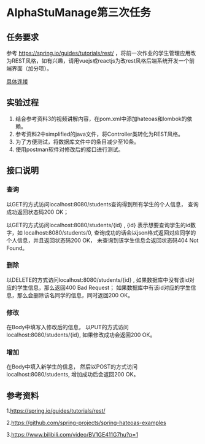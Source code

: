 # AlphaStuManage第三次任务

## 任务要求

参考 https://spring.io/guides/tutorials/rest/ ，将前一次作业的学⽣管理应⽤改为REST风格，如有兴趣，请用vuejs或reactjs为改rest风格后端系统开发一个前端界面（加分项）。

[具体连接](https://github.com/njuics/sa-2021/wiki/%E4%BD%9C%E4%B8%9A#2021%E5%B9%B43%E6%9C%8829%E6%97%A5)

## 实验过程

1. 结合参考资料3的视频讲解内容，在pom.xml中添加hateoas和lombok的依赖。
2. 参考资料2中simplified的java文件，将Controller类转化为REST风格。
3. 为了方便测试，将数据库文件中的条目减少至10条。
4. 使用postman软件对修改后的接口进行测试。

## 接口说明

### 查询

以GET的方式访问localhost:8080/students查询得到所有学生的个人信息，
查询成功返回状态码200 OK；

以GET的方式访问localhost:8080/students/{id} , 
{id} 表示想要查询学生的id数字，如 localhost:8080/students/0, 
查询成功的话会以json格式返回对应同学的个人信息，并且返回状态码200 OK，
未查询到该学生信息会返回状态码404 Not Found。

### 删除

以DELETE的方式访问localhost:8080/students/{id} , 
如果数据库中没有该id对应的学生信息，那么返回400 Bad Request；
如果数据库中有该id对应的学生信息，那么会删除该名同学的信息，同时返回200 OK。

### 修改

在Body中填写入修改后的信息，
以PUT的方式访问 localhost:8080/students/{id}, 
如果修改成功会返回200 OK。

### 增加

在Body中填入新学生的信息，
然后以POST的方式访问localhost:8080/students, 
增加成功后会返回200 OK。




## 参考资料

1.https://spring.io/guides/tutorials/rest/

2.https://github.com/spring-projects/spring-hateoas-examples

3.https://www.bilibili.com/video/BV1GE411G7hu?p=1
